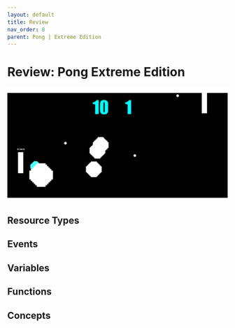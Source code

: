 ```yaml
---
layout: default
title: Review
nav_order: 8
parent: Pong | Extreme Edition
---
```


# Review: Pong Extreme Edition

![](../../assets/images/extreme_pong.gif)

## Resource Types
## Events
## Variables
## Functions
## Concepts
